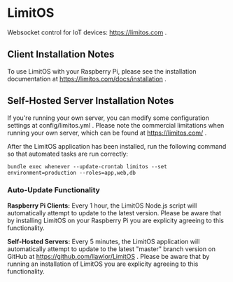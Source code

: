 # LimitOS
Websocket control for IoT devices: https://limitos.com .

## Client Installation Notes
To use LimitOS with your Raspberry Pi, please see the installation documentation at https://limitos.com/docs/installation .

## Self-Hosted Server Installation Notes
If you're running your own server, you can modify some configuration settings at config/limitos.yml .  Please note the commercial limitations when running your own server, which can be found at https://limitos.com/ .

After the LimitOS application has been installed, run the following command so that automated tasks are run correctly:

`bundle exec whenever --update-crontab limitos --set environment=production --roles=app,web,db`


### Auto-Update Functionality
<b>Raspberry Pi Clients:</b> Every 1 hour, the LimitOS Node.js script will automatically attempt to update to the latest version.  Please be aware that by installing LimitOS on your Raspberry Pi you are explicity agreeing to this functionality.

<b>Self-Hosted Servers:</b> Every 5 minutes, the LimitOS application will automatically attempt to update to the latest "master" branch version on GitHub at https://github.com/llawlor/LimitOS .  Please be aware that by running an installation of LimitOS you are explicity agreeing to this functionality.
